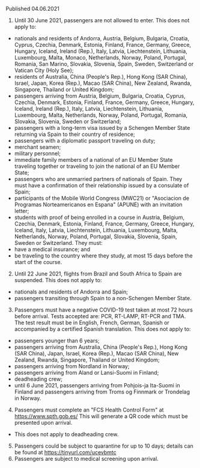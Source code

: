Published 04.06.2021
1. Until 30 June 2021, passengers are not allowed to enter.
This does not apply to:
- nationals and residents of Andorra, Austria, Belgium, Bulgaria, Croatia, Cyprus, Czechia, Denmark, Estonia, Finland, France, Germany, Greece, Hungary, Iceland, Ireland (Rep.), Italy, Latvia, Liechtenstein, Lithuania, Luxembourg, Malta, Monaco, Netherlands, Norway, Poland, Portugal, Romania, San Marino, Slovakia, Slovenia, Spain, Sweden, Switzerland or Vatican City (Holy See);
- residents of Australia, China (People's Rep.), Hong Kong (SAR China), Israel, Japan, Korea (Rep.), Macao (SAR China), New Zealand, Rwanda, Singapore, Thailand or United Kingdom;
- passengers arriving from Austria, Belgium, Bulgaria, Croatia, Cyprus, Czechia, Denmark, Estonia, Finland, France, Germany, Greece, Hungary, Iceland, Ireland (Rep.), Italy, Latvia, Liechtenstein, Lithuania, Luxembourg, Malta, Netherlands, Norway, Poland, Portugal, Romania, Slovakia, Slovenia, Sweden or Switzerland;
- passengers with a long-term visa issued by a Schengen Member State returning via Spain to their country of residence;
- passengers with a diplomatic passport traveling on duty;
- merchant seamen;
- military personnel;
- immediate family members of a national of an EU Member State traveling together or traveling to join the national of an EU Member State;
- passengers who are unmarried partners of nationals of Spain. They must have a confirmation of their relationship issued by a consulate of Spain;
- participants of the Mobile World Congress (MWC21) or "Asociacion de Programas Norteamericanos en Espana" (APUNE) with an invitation letter;
- students with proof of being enrolled in a course in Austria, Belgium, Czechia, Denmark, Estonia, Finland, France, Germany, Greece, Hungary, Iceland, Italy, Latvia, Liechtenstein, Lithuania, Luxembourg, Malta, Netherlands, Norway, Poland, Portugal, Slovakia, Slovenia, Spain, Sweden or Switzerland. They must:
- have a medical insurance; and
- be traveling to the country where they study, at most 15 days before the start of the course.
2. Until 22 June 2021, flights from Brazil and South Africa to Spain are suspended.
This does not apply to:
- nationals and residents of Andorra and Spain;
- passengers transiting through Spain to a non-Schengen Member State.
3. Passengers must have a negative COVID-19 test taken at most 72 hours before arrival. Tests accepted are: PCR, RT-LAMP, RT-PCR and TMA. The test result must be in English, French, German, Spanish or accompanied by a certified Spanish translation.
This does not apply to:
- passengers younger than 6 years;
- passengers arriving from Australia, China (People's Rep.), Hong Kong (SAR China), Japan, Israel, Korea (Rep.), Macao (SAR China), New Zealand, Rwanda, Singapore, Thailand or United Kingdom;
- passengers arriving from Nordland in Norway;
- passengers arriving from Aland or Lansi-Suomi in Finland;
- deadheading crew;
- until 6 June 2021, passengers arriving from Pohjois-ja Ita-Suomi in Finland and passengers arriving from Troms og Finnmark or Trondelag in Norway.
4. Passengers must complete an "FCS Health Control Form" at <a href="https://www.spth.gob.es/">https://www.spth.gob.es/</a> This will generate a QR code which must be presented upon arrival.
- This does not apply to deadheading crew.
5. Passengers could be subject to quarantine for up to 10 days; details can be found at <a href="https://tinyurl.com/ucevbmtc">https://tinyurl.com/ucevbmtc</a> 
6. Passengers are subject to medical screening upon arrival.

